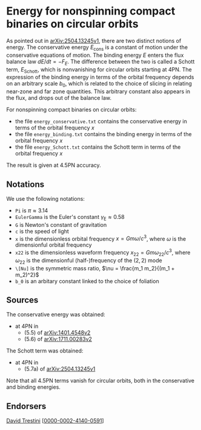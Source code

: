 # Energy for nonspinning compact binaries on circular orbits

As pointed out in [arXiv:2504.13245v1](https://arxiv.org/abs/2504.13245v1), there are two distinct notions of energy. The conservative energy $E_\mathrm{cons}$ is a constant of motion under the conservative equations of motion. The binding energy $E$ enters the flux balance law $d E/d t = - F_E$. The difference between the two is called a Schott term, $E_\mathrm{Schott}$, which is nonvanishing for circular orbits starting at 4PN. The expression of the binding energy in terms of the orbital frequency depends on an arbitrary scale $b_0$, which is related to the choice of slicing in relating near-zone and far zone quantities. This arbitrary constant also appears in the flux, and drops out of the balance law.

For nonspinning compact binaries on circular orbits:
* the file ``energy_conservative.txt`` contains the conservative energy in terms of the orbital frequency $x$
* the file ``energy_binding.txt`` contains the binding energy in terms of the orbital frequency $x$
* the file ``energy_Schott.txt`` contains the Schott term in terms of the orbital frequency $x$

The result is given at 4.5PN accuracy.

## Notations

We use the following notations:
* ``Pi`` is $\pi \approx 3.14$
* ``EulerGamma`` is the Euler's constant $\gamma_\text{E} \approx 0.58$
* ``G`` is Newton's constant of gravitation
* ``c`` is the speed of light
* ``x`` is the dimensionless orbital frequency $x = G m \omega /c^3$, where $\omega$ is the dimensionful orbital frequency
* ``x22`` is the dimensionless waveform frequency $x_{22} = G m \omega_{22} /c^3$, where $\omega_{22}$ is the dimensionful (half-)frequency of the $(2,2)$ mode
* ``\[Nu]`` is the symmetric mass ratio, $\nu = \frac{m_1 m_2}{(m_1 + m_2)^2}$
* ``b_0`` is an arbitary constant linked to the choice of foliation

## Sources

The conservative energy was obtained:
* at 4PN in
    * (5.5) of [arXiv:1401.4548v2](https://arxiv.org/abs/1401.4548v2)
    * (5.6) of [arXiv:1711.00283v2](https://arxiv.org/abs/1711.00283v2)
    
The Schott term was obtained:
* at 4PN in
    * (5.7a) of [arXiv:2504.13245v1](https://arxiv.org/abs/2504.13245v1)

Note that all 4.5PN terms vanish for circular orbits, both in the conservative and binding energies.

## Endorsers

[David Trestini](https://github.com/davidtrestini) [[0000-0002-4140-0591](https://orcid.org/0000-0002-4140-0591)]
